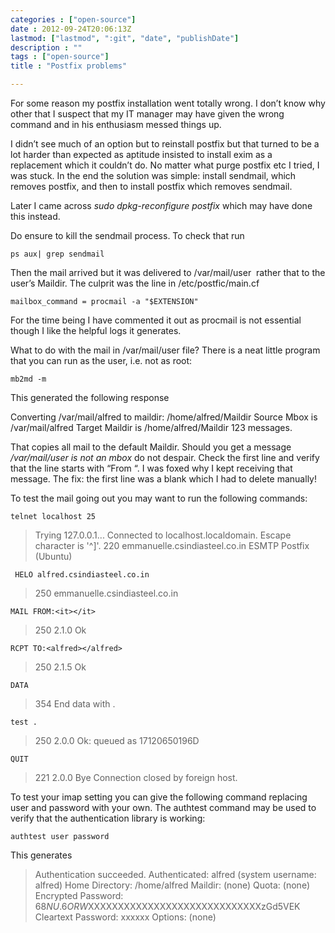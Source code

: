 ```yaml
---
categories : ["open-source"]
date : 2012-09-24T20:06:13Z
lastmod: ["lastmod", ":git", "date", "publishDate"]
description : ""
tags : ["open-source"]
title : "Postfix problems"

---
```



For some reason my postfix installation went totally wrong. I don’t know why other that I suspect that my IT manager may have given the wrong command and in his enthusiasm messed things up.

I didn’t see much of an option but to reinstall postfix but that turned to be a lot harder than expected as aptitude insisted to install exim as a replacement which it couldn’t do. No matter what purge postfix etc I tried, I was stuck. In the end the solution was simple: install sendmail, which removes postfix, and then to install postfix which removes sendmail.

Later I came across *sudo dpkg-reconfigure postfix* which may have done this instead.

Do ensure to kill the sendmail process. To check that run

    ps aux| grep sendmail

Then the mail arrived but it was delivered to /var/mail/user  rather that to the user’s Maildir. The culprit was the line in /etc/postfic/main.cf

    mailbox_command = procmail -a "$EXTENSION"

For the time being I have commented it out as procmail is not essential though I like the helpful logs it generates.

What to do with the mail in /var/mail/user file? There is a neat little program that you can run as the user, i.e. not as root:

    mb2md -m

This generated the following response

Converting /var/mail/alfred to maildir: /home/alfred/Maildir Source Mbox is /var/mail/alfred Target Maildir is /home/alfred/Maildir 123 messages.

That copies all mail to the default Maildir. Should you get a message */var/mail/user is not an mbox* do not despair. Check the first line and verify that the line starts with “From “. I was foxed why I kept receiving that message. The fix: the first line was a blank which I had to delete manually!

To test the mail going out you may want to run the following commands:

    telnet localhost 25
>Trying 127.0.0.1... Connected to localhost.localdomain. Escape character is '^]'. 220 emmanuelle.csindiasteel.co.in ESMTP Postfix (Ubuntu) 

     HELO alfred.csindiasteel.co.in
>250 emmanuelle.csindiasteel.co.in 

    MAIL FROM:<it></it>

>250 2.1.0 Ok 

    RCPT TO:<alfred></alfred>

>250 2.1.5 Ok 

    DATA

>354 End data with <cr><lf>.<cr><lf>

    test .

>250 2.0.0 Ok: queued as 17120650196D 

    QUIT 

>221 2.0.0 Bye Connection closed by foreign host. 

To test your imap setting you can give the following command replacing user and password with your own. The authtest command may be used to verify that the authentication library is working:

    authtest user password

This generates

>Authentication succeeded. Authenticated: alfred (system username: alfred) Home Directory: /home/alfred Maildir: (none) Quota: (none) Encrypted Password: 6$8NU.6ORW$XXXXXXXXXXXXXXXXXXXXXXXXXXXXXzGd5VEK Cleartext Password: xxxxxx Options: (none)

